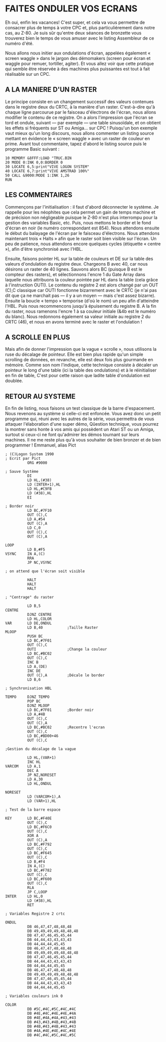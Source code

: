 FAITES ONDULER VOS ECRANS
=========================

Eh oui, enfin les vacances! C'est super, et cela va vous permettre de consacrer plus de temps à votre CPC et, plus particuliérement dans notre cas, au Z-80. Je suis sûr qu'entre deux séances de bronzette vous trouverez bien le temps de vous amuser avec le listing Assembleur de ce numéro d'été.

Nous allons nous initier aux ondulations d'écran, appelées également « screen waggle » dans le jargon des démomakers (screen pour écran et waggle pour remuer, tortiller, agiter). Et vous allez voir que cette pratique qui semble être réservée à des machines plus puissantes est tout à fait réalisable sur un CPC.

A LA MANIERE D'UN RASTER
------------------------

Le principe consiste en un changement successif des valeurs contenues dans le registre deux du CRTC, à la manière d'un raster. C'est-à-dire qu'à chaque ligne parcourue par le faisceau d'électrons de l'écran, nous allons modifier le contenu de ce registre. On a alors l'impression que l'écran se tord et ondule, suivant — par exemple — une table sinusoïdale, et on obtient les effets si fréquents sur ST ou Amiga... sur CPC ! Puisqu'un bon exemple vaut mieux qu'un long discours, nous allons commenter un listing source mettant en évidence le « screen waggle » avec un raster de couleur en prime.
Avant tout commentaire, tapez d'abord le listing source puis le programme Basic suivant :

```
10 MEMORY &8FFF:LOAD "TRUC.BIN
20 MODE 0:INK 0,0:BORDER 0
30 LOCATE 6,5:print"VIVE LOGON SYSTEM"
40 LOCATE 6,7:print"VIVE AMSTRAD 100%"
50 CALL &9000:MODE 1:INK 1,26
RUN
```

LES COMMENTAIRES
----------------

Commençons par l'initialisation : il faut d'abord déconnecter le système. Je rappelle pour les néophites que cela permet un gain de temps machine et de précision non négligeable puisque le Z-80 n'est plus interrompu pour la gestion des variables Basic, etc.
Puis, nous mettons le border et le fond d'écran en noir (le numéro correspondant est 854). Nous attendons ensuite le début du balayage de l'écran par le faisceau d'électrons. Nous attendons maintenant trois « Halts » afin que le raster soit bien visible sur l'écran. Un peu de patience, nous attendons encore quelques cycles (étiquette « centre »), afin d'être synchronisé avec l'HBL.

Ensuite, faisons pointer HL sur la table de couleurs et DE sur la table des valeurs d'ondulation du registre deux. Chargeons B avec 40, car nous désirons un raster de 40 lignes. Sauvons alors BC (puisque B est le compteur des rasters), et sélectionnons l'encre 1 du Gate Array dans laquelle nous attribuons la couleur pointée par HL dans la table (cela grâce à l'instruction OUTI). Le contenu du registre 2 est alors changé par un OUT (C),C classique car OUTI fonctionne bizarrement avec le CRTC (je n'ai pas dit que ça ne marchait pas — il y a un moyen — mais c'est assez bizarre). Ensuite la boucle « tempo » temporise (d'où le nom) un peu afin d'atteindre l'HBL. Puis nous recommencons jusqu'à épuisement du registre B.
A la fin du raster, nous ramenons l'encre 1 à sa couleur initiale (&4b est le numéro du blanc). Nous redonnons également sa valeur initiale au registre 2 du CRTC (46), et nous en avons terminé avec le raster et l'ondulation !

A SCROLLE EN PLUS
-----------------

Mais afin de donner l'impression que la vague « scrolle », nous utilisons la ruse du décalage de pointeur. Elle est bien plus rapide qu'un simple scrolling de données, en revanche, elle est deux fois plus gourmande en mémoire. Comme son nom l'indique, cette technique consiste à décaler un pointeur le long d'une table (ici la table des ondulations) et à le réinitialiser en fin de table, C'est pour cette raison que ladite table d'ondulation est doublée.

RETOUR AU SYSTEME
-----------------

En fin de listing, nous faisons un test classique de la barre d'espacement. Nous revenons au système si celle-ci est enfoncée. Vous avez donc un petit programme qui, réuni avec les autres de la série, vous permettra de vous attaquer l'élaboration d'une super démo, Qûestion technique, vous pourrez la montrer sans honte à vos amis qui possèdent un Atari ST ou un Amiga, surtout si ceux-ci ne font qu'admirer les démos tournant sur leurs machines.
Il ne me reste plus qu'à vous souhaiter de bien bronzer et de bien programmer !
Emmanuel, alias Pict

```
; (C)Logon System 1990
; Ecrit par Pict
          ORG #9000

; Sauve Système
          DI
          LD HL,(#38)
          LD (INTER+1),HL
          LD HL,#C9FB
          LD (#38),HL
          EI

; Border noir
          LD BC,#7F10
          OUT (C),C
          LD A,#54
          OUT (C),A
          LD C,0
          OUT (C),C
          OUT (C),A

LOOP
          LD B,#F5
VSYNC     IN A,(C)
          RRA
          JP NC,VSYNC

; on attend que l'écran soit visible

          HALT
          HALT
          HALT

; "Centrage" du raster

          LD B,5
CENTRE
          DJNZ CENTRE
          LD HL,COLOR
VAR       LD DE,ONDUL
          LD B,40           ;Taille Raster
MLOOP
          PUSH BC
          LD BC,#7F01
          OUT (C),C
          OUTI              ;Change la couleur
          LD BC,#BC02
          OUT (C),C
          INC B
          LD A,(DE)
          INC DE
          OUT (C),A         ;Décale le border
          LD B,6

; Synchronisation HBL

TEMPO     DJNZ TEMPO
          POP BC
          DJNZ MLOOP
          LD BC,#7F01       ;Border noir
          LD A,#4B
          OUT (C),C
          OUT (C),A
          LD BC,#BC02       ;Recentre l'ecran
          OUT (C),C
          LD BC,#BD00+46
          OUT (C),C

;Gestion du décalage de la vague

          LD HL,(VAR+1)
          INC HL
VARCOM    LD A,1
          DEC A
          JP NZ,NORESET
          LD A,30
          LD HL,ONDUL

NORESET
          LD (VARCOM+1),A
          LD (VAR+1),HL

; Test de la barre espace

KEY       LD BC,#F40E
          OUT (C),C
          LD BC,#F6C0
          OUT (C),C
          XOR A
          OUT (C),A
          LD BC,#F792
          OUT (C),C
          LD BC,#F645
          OUT (C),C
          LD B,#F4
          IN A,(C)
          LD BC,#F782
          OUT (C),C
          LD BC,#F600
          OUT (C),C
          RLA
          JP C,LOOP
INTER     LD HL,0
          LD (#38),HL
          RET

; Variables Registre 2 crtc

ONDUL
          DB 46,47,47,48,48,48
          DB 49,49,49,49,48,48,48
          DB 47,47,46,45,45,44
          DB 44,44,43,43,43,43
          DB 44,44,44,45,45
          DB 46,47,47,48,48,48
          DB 49,49,49,49,48,48,48
          DB 47,47,46,45,45,44
          DB 44,44,43,43,43,43
          DB 44,44,44,45,45
          DB 46,47,47,48,48,48
          DB 49,49,49,49,48,48,48
          DB 47,47,46,45,45,44
          DB 44,44,43,43,43,43
          DB 44,44,44,45,45

; Variables couleurs ink 0

COLOR
          DB #5C,#4C,#5C,#4C,#4C
          DB #4E,#4C,#4E,#4E,#4A
          DB #4E,#4A,#4A,#43,#43
          DB #43,#43,#4B,#43,#4B
          DB #4B,#43,#4B,#43,#43
          DB #4A,#4E,#4E,#4C,#4E
          DB #4C,#4C,#5C,#4C,#5C
```
